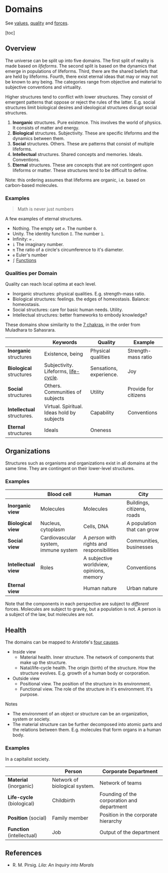 # Domains

See [values](values.md), [quality](quality.md) and [forces](forces.md).

[toc]

## Overview

The universe can be split up into five domains. The first split of reality is made based on *lifeforms*. The second split is based on the dynamics that emerge in populations of lifeforms. Third, there are the shared beliefs that are held by lifeforms. Fourth, there exist eternal ideas that may or may not be known to any being. The categories range from objective and material to subjective conventions and virtuality.

Higher structures tend to conflict with lower structures. They consist of emergent patterns that oppose or reject the rules of the latter. E.g. social structures limit biological desires and ideological structures disrupt social structures.

1. **Inorganic** structures. Pure existence. This involves the world of physics. It consists of matter and energy.
2. **Biological** structures. Subjectivity. These are specific lifeforms and the dynamics between them. 
3. **Social** structures. Others. These are patterns that consist of multiple lifeforms.
4. **Intellectual** structures. Shared concepts and memories. Ideals. Conventions.
5. **Eternal** structures. These are concepts that are not contingent upon lifeforms or matter. These structures tend to be difficult to define.

Note: this ordering assumes that lifeforms are organic, i.e. based on carbon-based molecules.



### Examples

> Math is never just numbers

A few examples of eternal structures.

- Nothing. The empty set `∅`. The number `0`.
- Unity. The identity function `I`. The number `1`.
- Infinity: `∞` .
- `i` The imaginary number.
- `π` The ratio of a circle's circumference to it's diameter.
- `e`  Euler's number
- `∫` [Functions](../domain-modelling/relations.md)



### Qualities per Domain

Quality can reach local optima at each level.

- Inorganic structures: physical qualities. E.g. strength-mass ratio.
- Biological structures: feelings. the edges of homeostasis. Balance: homeostasis.
- Social structures: care for basic human needs. Utility.
- Intellectual structures: better frameworks to embody knowledge?



These domains show similarity to the [7 chakras](https://en.wikipedia.org/wiki/Chakra#The_seven_chakra_system), in the order from Muladhara to Sahasrara.

|                              | Keywords                                                     | Quality                 | Example              |
| ---------------------------- | ------------------------------------------------------------ | ----------------------- | -------------------- |
| **Inorganic** structures     | Existence, being                                             | Physical qualities      | Strength-mass ratio  |
| **Biological** structures    | Subjectivity. Lifeforms, [life-cycle](https://en.wikipedia.org/wiki/Biological_life_cycle). | Sensations, experience. | Joy                  |
| **Social** structures        | Others. Communities of subjects                              | Utility                 | Provide for citizens |
| **Intellectual** structures. | Virtual. Spiritual. Ideas hold by subjects                   | Capability              | Conventions          |
| **Eternal** structures       | Ideals                                                       | Oneness                 |                      |



## Organizations

Structures such as organisms and organizations exist in all domains at the same time. They are contingent on their lower-level structures.



### Examples

|                       | Blood cell                           | Human                                       | City                       |
| --------------------- | ------------------------------------ | ------------------------------------------- | -------------------------- |
| **Inorganic view**    | Molecules                            | Molecules                                   | Buildings, citizens, roads |
| **Biological view**   | Nucleus, cytoplasm                   | Cells, DNA                                  | A population that can grow |
| **Social view**       | Cardiovascular system, immune system | A *person* with rights and responsibilities | Communities, businesses    |
| **Intellectual view** | Roles                                | A subjective worldview, opinions, memory    | Conventions                |
| **Eternal view**      |                                      | Human nature                                | Urban nature               |

Note that the components in each perspective are subject to *different* forces. Molecules are subject to gravity, but a population is not. A person is a subject of the law, but molecules are not.



## Health

The domains can be mapped to Aristotle's [four causes](https://en.wikipedia.org/wiki/Four_causes).

- Inside view
    - Material health. Inner structure. The network of components that make up the structure.
    - Natal/life-cycle health. The origin (birth) of the structure. How the structure evolves. E.g. growth of a human body or corporation.
- Outside view
    - Positional view. The position of the structure in its environment.
    - Functional view. The role of the structure in it's environment. It's purpose.

Notes

- The environment of an object or structure can be an organization, system or society.
- The material structure can be further decomposed into atomic parts and the relations between them. E.g. molecules that form organs in a human body.



### Examples

In a capitalist society.

|                             | Person                        | Corporate Department                       |
| --------------------------- | ----------------------------- | ------------------------------------------ |
| **Material** (inorganic)    | Network of biological system. | Network of teams                           |
| **Life-cycle** (biological) | Childbirth                    | Founding of the corporation and department |
| **Position** (social)       | Family member                 | Position in the corporate hierarchy        |
| **Function** (intellectual) | Job                           | Output of the department                   |



## References

- R. M. Pirsig. *Lila: An Inquiry into Morals*